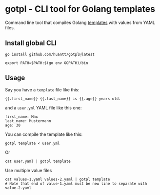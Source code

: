 # gotpl - CLI tool for Golang templates

Command line tool that compiles Golang
[templates](http://golang.org/pkg/text/template/) with values from YAML files.

## Install global CLI

```shell
go install github.com/huantt/gotpl@latest
```

```shell
export PATH=$PATH:$(go env GOPATH)/bin
```
## Usage

Say you have a `template` file like this:

    {{.first_name}} {{.last_name}} is {{.age}} years old.

and a `user.yml` YAML file like this one:

    first_name: Max
    last_name: Mustermann
    age: 30

You can compile the template like this:

    gotpl template < user.yml

Or
```shell
cat user.yaml | gotpl template
```

Use multiple value files
```shell
cat values-1.yaml values-2.yaml | gotpl template
# Note that end of value-1.yaml must be new line to separate with value-2.yaml
```